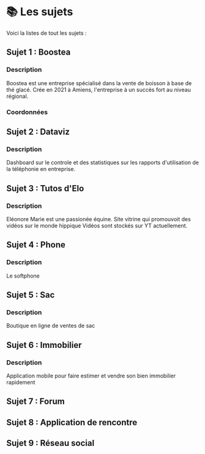 # 📚 Les sujets 

Voici la listes de tout les sujets :

## Sujet 1 : Boostea

### Description 

Boostea est une entreprise spécialisé dans la vente de boisson à base de thé glacé.
Crée en 2021 à Amiens, l'entreprise à un succès fort au niveau régional. 

### Coordonnées 








## Sujet 2 : Dataviz

### Description 

Dashboard sur le controle et des statistiques sur les rapports d'utilisation de la téléphonie en entreprise.


## Sujet 3 : Tutos d'Elo

### Description

Eléonore Marie est une passionée équine. Site vitrine qui promouvoit des vidéos sur le monde hippique
Vidéos sont stockés sur YT actuellement.

## Sujet 4 : Phone

### Description
Le softphone 


## Sujet 5 : Sac

### Description
Boutique en ligne de ventes de sac 


## Sujet 6 : Immobilier

### Description 
Application mobile pour faire estimer et vendre son bien immobilier rapidement


## Sujet 7 : Forum 


## Sujet 8 : Application de rencontre 

## Sujet 9 : Réseau social 



